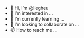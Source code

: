 - 👋 Hi, I’m @liegheu
- 👀 I’m interested in ...
- 🌱 I’m currently learning ...
- 💞️ I’m looking to collaborate on ...
- 📫 How to reach me ...

<!---
liegheu/liegheu is a ✨ special ✨ repository because its `README.md` (this file) appears on your GitHub profile.
You can click the Preview link to take a look at your changes.
--->
